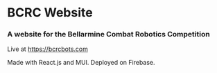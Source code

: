 # BCRC Website
### A website for the Bellarmine Combat Robotics Competition

Live at https://bcrcbots.com

Made with React.js and MUI. Deployed on Firebase.
